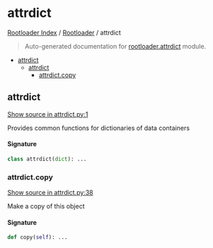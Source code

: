 # attrdict

[Rootloader Index](../README.md#rootloader-index) / [Rootloader](./index.md#rootloader) / attrdict

> Auto-generated documentation for [rootloader.attrdict](../../rootloader/attrdict.py) module.

- [attrdict](#attrdict)
  - [attrdict](#attrdict-1)
    - [attrdict.copy](#attrdictcopy)

## attrdict

[Show source in attrdict.py:1](../../rootloader/attrdict.py#L1)

Provides common functions for dictionaries of data containers

#### Signature

```python
class attrdict(dict): ...
```

### attrdict.copy

[Show source in attrdict.py:38](../../rootloader/attrdict.py#L38)

Make a copy of this object

#### Signature

```python
def copy(self): ...
```